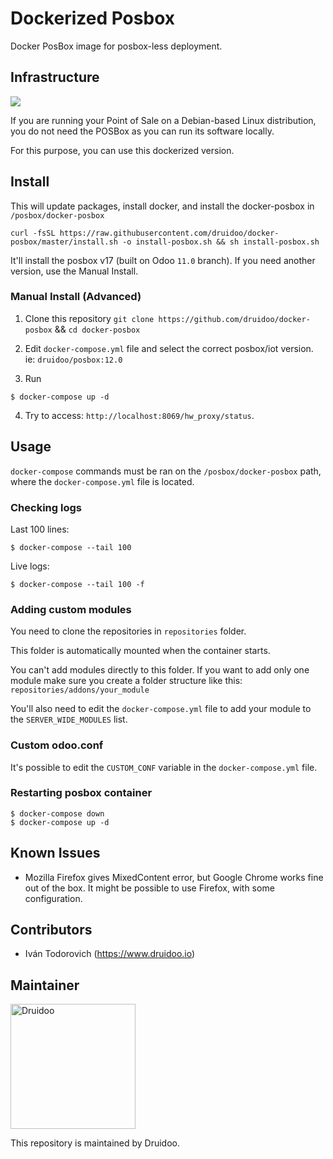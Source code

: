 # Dockerized Posbox

Docker PosBox image for posbox-less deployment.

## Infrastructure

![](https://raw.githubusercontent.com/druidoo/docker-posbox/master/readme/posboxless_setup.png)

If you are running your Point of Sale on a Debian-based Linux distribution,
you do not need the POSBox as you can run its software locally.

For this purpose, you can use this dockerized version.

## Install

This will update packages, install docker, and install the docker-posbox
in `/posbox/docker-posbox`

```
curl -fsSL https://raw.githubusercontent.com/druidoo/docker-posbox/master/install.sh -o install-posbox.sh && sh install-posbox.sh

```

It'll install the posbox v17 (built on Odoo `11.0` branch). If you need another version, use the Manual Install.


### Manual Install (Advanced)

1. Clone this repository `git clone https://github.com/druidoo/docker-posbox` && `cd docker-posbox`

2. Edit `docker-compose.yml` file and select the correct posbox/iot version. ie: `druidoo/posbox:12.0`

3. Run

```
$ docker-compose up -d
```

4. Try to access: `http://localhost:8069/hw_proxy/status`.

## Usage

`docker-compose` commands must be ran on the `/posbox/docker-posbox` path,
where the `docker-compose.yml` file is located.

### Checking logs


Last 100 lines:

```
$ docker-compose --tail 100
```

Live logs:

```
$ docker-compose --tail 100 -f
```

### Adding custom modules

You need to clone the repositories in `repositories` folder.

This folder is automatically mounted when the container starts.

You can't add modules directly to this folder. If you want to add only one module
make sure you create a folder structure like this: `repositories/addons/your_module`

You'll also need to edit the `docker-compose.yml` file to add your module to the
`SERVER_WIDE_MODULES` list.

### Custom odoo.conf

It's possible to edit the `CUSTOM_CONF` variable in the `docker-compose.yml` file.

### Restarting posbox container

```
$ docker-compose down
$ docker-compose up -d
```

## Known Issues

- Mozilla Firefox gives MixedContent error, but Google Chrome works fine out of the box.
It might be possible to use Firefox, with some configuration.

## Contributors

* Iván Todorovich (https://www.druidoo.io)

## Maintainer

<img src="https://www.druidoo.io/web/image/1136/druidoo14-09.png" 
alt="Druidoo" width="200"/>

This repository is maintained by Druidoo.

